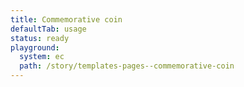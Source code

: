 ```yaml
---
title: Commemorative coin
defaultTab: usage
status: ready
playground:
  system: ec
  path: /story/templates-pages--commemorative-coin
---
```

